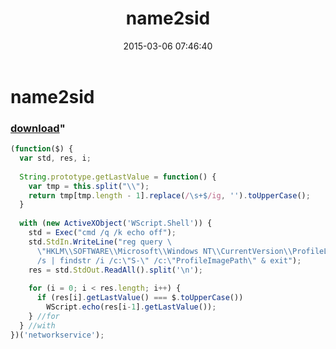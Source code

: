 ﻿---
pid:            5770
parent:         0
children:       
poster:         greg zakharov
title:          name2sid
date:           2015-03-06 07:46:40
format:         javascript
---

# name2sid

### [download](5770.js)"



```javascript
(function($) {
  var std, res, i;
  
  String.prototype.getLastValue = function() {
    var tmp = this.split("\\");
    return tmp[tmp.length - 1].replace(/\s+$/ig, '').toUpperCase();
  }
  
  with (new ActiveXObject('WScript.Shell')) {
    std = Exec("cmd /q /k echo off");
    std.StdIn.WriteLine("reg query \
      \"HKLM\\SOFTWARE\\Microsoft\\Windows NT\\CurrentVersion\\ProfileList\" \
      /s | findstr /i /c:\"S-\" /c:\"ProfileImagePath\" & exit");
    res = std.StdOut.ReadAll().split('\n');
    
    for (i = 0; i < res.length; i++) {
      if (res[i].getLastValue() === $.toUpperCase())
        WScript.echo(res[i-1].getLastValue());
    } //for
  } //with
})('networkservice');
```
